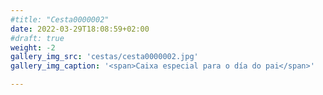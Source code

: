 ```yaml
---
#title: "Cesta0000002"
date: 2022-03-29T18:08:59+02:00
#draft: true
weight: -2
gallery_img_src: 'cestas/cesta0000002.jpg'
gallery_img_caption: '<span>Caixa especial para o día do pai</span>'

---
```


